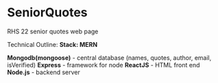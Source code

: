 # SeniorQuotes
RHS 22 senior quotes web page

Technical Outline:
**Stack: MERN**

**Mongodb(mongoose)** - central database (names, quotes, author, email, isVerified)
**Express** - framework for node
**ReactJS** - HTML front end
**Node.js** - backend server


